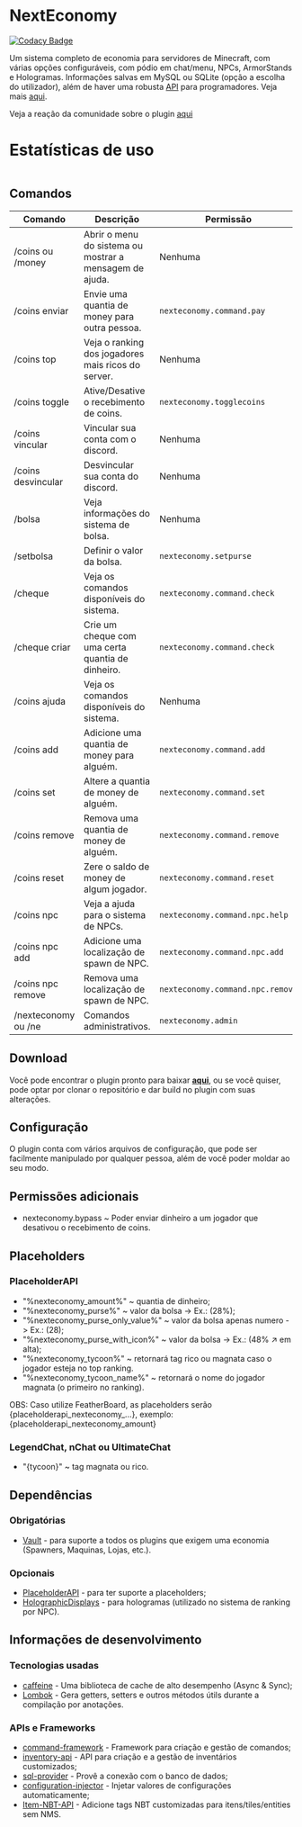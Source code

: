 # NextEconomy

[![Codacy Badge](https://app.codacy.com/project/badge/Grade/41ceccfd3fa241f3a9741f6996f44ccd)](https://www.codacy.com/gh/NextPlugins/NextEconomy/dashboard?utm_source=github.com&amp;utm_medium=referral&amp;utm_content=NextPlugins/NextEconomy&amp;utm_campaign=Badge_Grade)

Um sistema completo de economia para servidores de Minecraft, com várias opções configuráveis, com pódio em chat/menu,
NPCs, ArmorStands e Hologramas. Informações salvas em MySQL ou SQLite (opção a escolha do utilizador), além de haver uma
robusta [API](https://github.com/NextPlugins/NextEconomy/tree/main/src/main/java/com/nextplugins/economy/api) para
programadores. Veja mais [aqui](https://imgur.com/gallery/xDfx9pp).

Veja a reação da comunidade sobre o
plugin [aqui](https://gamersboard.com.br/topic/75000-nexteconomy-o-mais-completo-plugin-de-economia-da-comunidade/)

# Estatísticas de uso

<p align="center">
    <a href="https://bstats.org/plugin/bukkit/NextEconomy" title="Estatísticas do NextEconomy">
        <img src="https://bstats.org/signatures/bukkit/NextEconomy.svg"  alt=""/>
    </a>
</p>


## Comandos

|Comando         |Descrição                      |Permissão                    |
|----------------|-------------------------------|-----------------------------|
|/coins ou /money |Abrir o menu do sistema ou mostrar a mensagem de ajuda.|Nenhuma    |
|/coins enviar    |Envie uma quantia de money para outra pessoa.|`nexteconomy.command.pay`|
|/coins top       |Veja o ranking dos jogadores mais ricos do server.|Nenhuma         |
|/coins toggle    |Ative/Desative o recebimento de coins.|`nexteconomy.togglecoins`   |
|/coins vincular  |Vincular sua conta com o discord.|Nenhuma                          |
|/coins desvincular  |Desvincular sua conta do discord.|Nenhuma                       |
|/bolsa           |Veja informações do sistema de bolsa.|Nenhuma                      |
|/setbolsa        |Definir o valor da bolsa.|`nexteconomy.setpurse`                   |
|/cheque          |Veja os comandos disponíveis do sistema.|`nexteconomy.command.check`|
|/cheque criar    |Crie um cheque com uma certa quantia de dinheiro.|`nexteconomy.command.check`|
|/coins ajuda     |Veja os comandos disponíveis do sistema.|Nenhuma                   |
|/coins add       |Adicione uma quantia de money para alguém.|`nexteconomy.command.add`|
|/coins set       |Altere a quantia de money de alguém.|`nexteconomy.command.set`     |
|/coins remove    |Remova uma quantia de money de alguém.|`nexteconomy.command.remove`|
|/coins reset     |Zere o saldo de money de algum jogador.|`nexteconomy.command.reset`|
|/coins npc       |Veja a ajuda para o sistema de NPCs.|`nexteconomy.command.npc.help`|
|/coins npc add   |Adicione uma localização de spawn de NPC.|`nexteconomy.command.npc.add`|
|/coins npc remove|Remova uma localização de spawn de NPC.|`nexteconomy.command.npc.remove`|
|/nexteconomy ou /ne |Comandos administrativos.|`nexteconomy.admin`                      |

## Download

Você pode encontrar o plugin pronto para baixar [**aqui**](https://github.com/NextPlugins/NextEconomy/releases), ou se
você quiser, pode optar por clonar o repositório e dar build no plugin com suas alterações.

## Configuração

O plugin conta com vários arquivos de configuração, que pode ser facilmente manipulado por qualquer pessoa, além de você
poder moldar ao seu modo.

## Permissões adicionais

- nexteconomy.bypass ~ Poder enviar dinheiro a um jogador que desativou o recebimento de coins.

## Placeholders

### PlaceholderAPI

- "%nexteconomy_amount%" ~ quantia de dinheiro;
- "%nexteconomy_purse%" ~ valor da bolsa -> Ex.: (28%);
- "%nexteconomy_purse_only_value%" ~ valor da bolsa apenas numero -> Ex.: (28);
- "%nexteconomy_purse_with_icon%" ~ valor da bolsa -> Ex.: (48% ↗ em alta);
- "%nexteconomy_tycoon%" ~ retornará tag rico ou magnata caso o jogador esteja no top ranking.
- "%nexteconomy_tycoon_name%" ~ retornará o nome do jogador magnata (o primeiro no ranking).

OBS: Caso utilize FeatherBoard, as placeholders serão {placeholderapi_nexteconomy_...}, exemplo:
{placeholderapi_nexteconomy_amount}

### LegendChat, nChat ou UltimateChat

- "{tycoon}" ~ tag magnata ou rico.

## Dependências

### Obrigatórias

- [Vault](https://github.com/MilkBowl/VaultAPI) - para suporte a todos os plugins que exigem uma economia (Spawners,
  Maquinas, Lojas, etc.).

### Opcionais

- [PlaceholderAPI](https://www.spigotmc.org/resources/placeholderapi.6245/) - para ter suporte a placeholders;
- [HolographicDisplays](https://dev.bukkit.org/projects/holographic-displays) - para hologramas (utilizado no sistema de
  ranking por NPC).

## Informações de desenvolvimento

### Tecnologias usadas

- [caffeine](https://github.com/ben-manes/caffeine) - Uma biblioteca de cache de alto desempenho (Async & Sync);
- [Lombok](https://projectlombok.org/) - Gera getters, setters e outros métodos útils durante a compilação por
  anotações.

### APIs e Frameworks

- [command-framework](https://github.com/SaiintBrisson/command-framework) - Framework para criação e gestão de comandos;
- [inventory-api](https://github.com/HenryFabio/inventory-api) - API para criação e a gestão de inventários
  customizados;
- [sql-provider](https://github.com/henryfabio/sql-provider) - Provê a conexão com o banco de dados;
- [configuration-injector](https://github.com/HenryFabio/configuration-injector) - Injetar valores de configurações
  automaticamente;
- [Item-NBT-API](https://github.com/tr7zw/Item-NBT-API) - Adicione tags NBT customizadas para itens/tiles/entities sem
  NMS.
